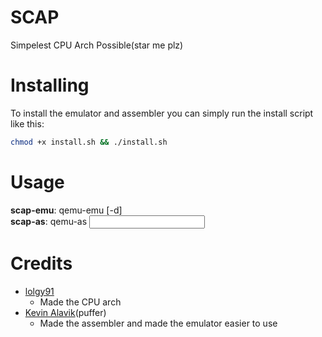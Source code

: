 # SCAP
Simpelest CPU Arch Possible(star me plz)
# Installing
To install the emulator and assembler you can simply run the install script like this:
```bash
chmod +x install.sh && ./install.sh
```

# Usage
**scap-emu**: qemu-emu [-d] <rom> </br>
**scap-as**: qemu-as <input file>

# Credits
- [lolgy91](https://github.com/lolguy91)
    - Made the CPU arch
- [Kevin Alavik](https://github.com/kevinalavik)(puffer)
    - Made the assembler and made the emulator easier to use
